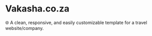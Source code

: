 # Vakasha.co.za
🌐 A clean, responsive, and easily customizable template for a travel website/company.
